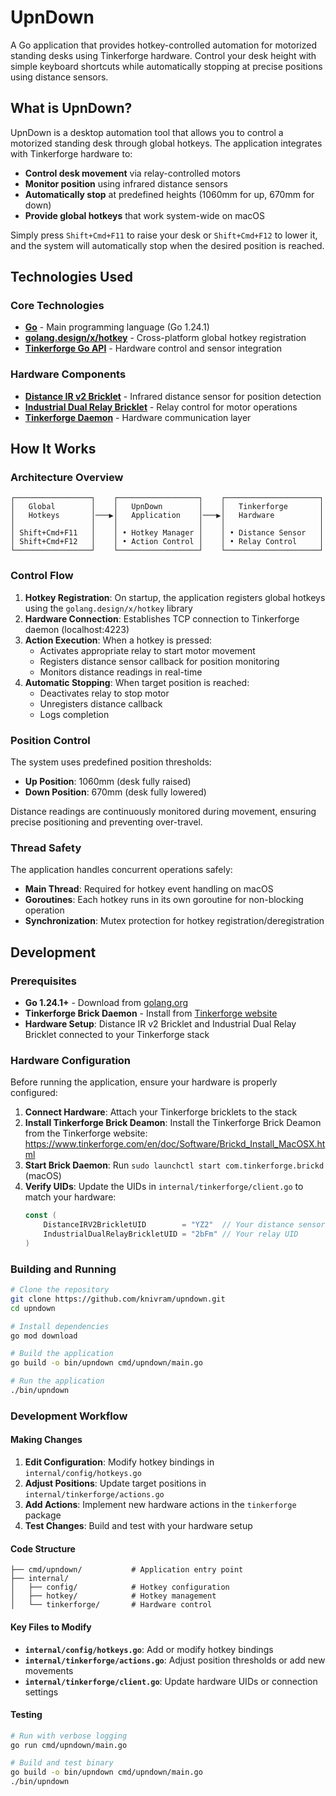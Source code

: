 # UpnDown

A Go application that provides hotkey-controlled automation for motorized standing desks using Tinkerforge hardware. Control your desk height with simple keyboard shortcuts while automatically stopping at precise positions using distance sensors.

## What is UpnDown?

UpnDown is a desktop automation tool that allows you to control a motorized standing desk through global hotkeys. The application integrates with Tinkerforge hardware to:

- **Control desk movement** via relay-controlled motors
- **Monitor position** using infrared distance sensors  
- **Automatically stop** at predefined heights (1060mm for up, 670mm for down)
- **Provide global hotkeys** that work system-wide on macOS

Simply press `Shift+Cmd+F11` to raise your desk or `Shift+Cmd+F12` to lower it, and the system will automatically stop when the desired position is reached.

## Technologies Used

### Core Technologies
- **[Go](https://golang.org/)** - Main programming language (Go 1.24.1)
- **[golang.design/x/hotkey](https://golang.design/x/hotkey)** - Cross-platform global hotkey registration
- **[Tinkerforge Go API](https://github.com/Tinkerforge/go-api-bindings)** - Hardware control and sensor integration

### Hardware Components
- **[Distance IR v2 Bricklet](https://www.tinkerforge.com/en/doc/Hardware/Bricklets/Distance_IR_V2.html)** - Infrared distance sensor for position detection
- **[Industrial Dual Relay Bricklet](https://www.tinkerforge.com/en/doc/Hardware/Bricklets/Industrial_Dual_Relay.html)** - Relay control for motor operations
- **[Tinkerforge Daemon](https://www.tinkerforge.com/en/doc/Software/Brickd.html)** - Hardware communication layer

## How It Works

### Architecture Overview

```
┌─────────────────┐    ┌──────────────────┐    ┌─────────────────────┐
│   Global        │    │   UpnDown        │    │   Tinkerforge       │
│   Hotkeys       │───▶│   Application    │───▶│   Hardware          │
│                 │    │                  │    │                     │
│ Shift+Cmd+F11   │    │ • Hotkey Manager │    │ • Distance Sensor   │
│ Shift+Cmd+F12   │    │ • Action Control │    │ • Relay Control     │
└─────────────────┘    └──────────────────┘    └─────────────────────┘
```

### Control Flow

1. **Hotkey Registration**: On startup, the application registers global hotkeys using the `golang.design/x/hotkey` library
2. **Hardware Connection**: Establishes TCP connection to Tinkerforge daemon (localhost:4223)
3. **Action Execution**: When a hotkey is pressed:
   - Activates appropriate relay to start motor movement
   - Registers distance sensor callback for position monitoring
   - Monitors distance readings in real-time
4. **Automatic Stopping**: When target position is reached:
   - Deactivates relay to stop motor
   - Unregisters distance callback
   - Logs completion

### Position Control

The system uses predefined position thresholds:
- **Up Position**: 1060mm (desk fully raised)
- **Down Position**: 670mm (desk fully lowered)

Distance readings are continuously monitored during movement, ensuring precise positioning and preventing over-travel.

### Thread Safety

The application handles concurrent operations safely:
- **Main Thread**: Required for hotkey event handling on macOS
- **Goroutines**: Each hotkey runs in its own goroutine for non-blocking operation
- **Synchronization**: Mutex protection for hotkey registration/deregistration

## Development

### Prerequisites

- **Go 1.24.1+** - Download from [golang.org](https://golang.org/dl/)
- **Tinkerforge Brick Daemon** - Install from [Tinkerforge website](https://www.tinkerforge.com/en/doc/Software/Brickd_Install_MacOSX.html)
- **Hardware Setup**: Distance IR v2 Bricklet and Industrial Dual Relay Bricklet connected to your Tinkerforge stack

### Hardware Configuration

Before running the application, ensure your hardware is properly configured:

1. **Connect Hardware**: Attach your Tinkerforge bricklets to the stack
2. **Install Tinkerforge Brick Deamon**: Install the Tinkerforge Brick Deamon from the Tinkerforge website: https://www.tinkerforge.com/en/doc/Software/Brickd_Install_MacOSX.html
3. **Start Brick Daemon**: Run `sudo launchctl start com.tinkerforge.brickd` (macOS)
4. **Verify UIDs**: Update the UIDs in `internal/tinkerforge/client.go` to match your hardware:
   ```go
   const (
       DistanceIRV2BrickletUID        = "YZ2"  // Your distance sensor UID
       IndustrialDualRelayBrickletUID = "2bFm" // Your relay UID
   )
   ```

### Building and Running

```bash
# Clone the repository
git clone https://github.com/knivram/upndown.git
cd upndown

# Install dependencies
go mod download

# Build the application
go build -o bin/upndown cmd/upndown/main.go

# Run the application
./bin/upndown
```

### Development Workflow

#### Making Changes

1. **Edit Configuration**: Modify hotkey bindings in `internal/config/hotkeys.go`
2. **Adjust Positions**: Update target positions in `internal/tinkerforge/actions.go`
3. **Add Actions**: Implement new hardware actions in the `tinkerforge` package
4. **Test Changes**: Build and test with your hardware setup

#### Code Structure

```
├── cmd/upndown/           # Application entry point
├── internal/
│   ├── config/            # Hotkey configuration
│   ├── hotkey/            # Hotkey management
│   └── tinkerforge/       # Hardware control
```

#### Key Files to Modify

- **`internal/config/hotkeys.go`**: Add or modify hotkey bindings
- **`internal/tinkerforge/actions.go`**: Adjust position thresholds or add new movements
- **`internal/tinkerforge/client.go`**: Update hardware UIDs or connection settings

#### Testing

```bash
# Run with verbose logging
go run cmd/upndown/main.go

# Build and test binary
go build -o bin/upndown cmd/upndown/main.go
./bin/upndown
```
